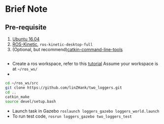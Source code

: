 # Brief Note

## Pre-requisite
1. [Ubuntu 16.04](http://releases.ubuntu.com/16.04/)
2. [ROS-Kinetic](http://wiki.ros.org/kinetic), `ros-kinetic-desktop-full`
3. (Optional, but recommend)[catkin-command-line-tools](https://catkin-tools.readthedocs.io/en/latest/)

## 
- Create a ros workspace, refer to this [tutorial](http://wiki.ros.org/catkin/Tutorials/create_a_workspace)
Assume your workspace is at `~/ros_ws/`
- 
```bash
cd ~/ros_ws/src
git clone https://github.com/linZHank/two_loggers.git
cd ..
catkin_make
source devel/setup.bash
```
- Launch task in Gazebo `roslaunch loggers_gazebo loggers_world.launch`
- To run test code, `rosrun loggers_gazebo two_loggers_test`

